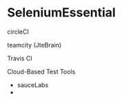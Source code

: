 # SeleniumEssential

circleCI

teamcity (JteBrain)

Travis CI

Cloud-Based Test Tools
 - sauceLabs
 - 
